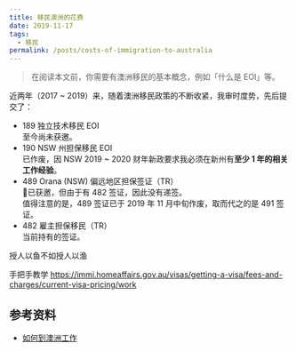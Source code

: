 ```yaml
---
title: 移民澳洲的花费
date: 2019-11-17
tags:
  - 移民
permalink: /posts/costs-of-immigration-to-australia
---
```


> 在阅读本文前，你需要有澳洲移民的基本概念，例如「什么是 EOI」等。

近两年（2017 ~ 2019）来，随着澳洲移民政策的不断收紧，我审时度势，先后提交了：

* 189 独立技术移民 EOI  
  至今尚未获邀。
* 190 NSW 州担保移民 EOI  
  已作废，因 NSW 2019 ~ 2020 财年新政要求我必须在新州有**至少 1 年的相关工作经验**。
* 489 Orana (NSW) 偏远地区担保签证（TR）  
  已获邀，但由于有 482 签证，因此没有递签。  
  值得注意的是，489 签证已于 2019 年 11 月中旬作废，取而代之的是 491 签证。
* 482 雇主担保移民（TR）  
  当前持有的签证。

授人以鱼不如授人以渔

手把手教学
https://immi.homeaffairs.gov.au/visas/getting-a-visa/fees-and-charges/current-visa-pricing/work

## 参考资料

* [如何到澳洲工作](https://github.com/wahyd4/work-in-australia)

